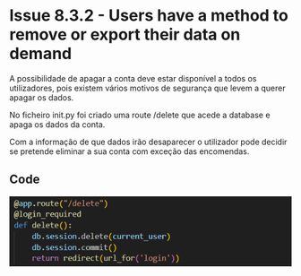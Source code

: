 # Issue 8.3.2 - Users have a method to remove or export their data on demand

A possibilidade de apagar a conta deve estar disponível a todos os utilizadores, pois existem vários motivos de segurança que levem a querer apagar os dados.

No ficheiro init.py foi criado uma route /delete que acede a database e apaga os dados da conta.

Com a informação de que dados irão desaparecer o utilizador pode decidir se pretende eliminar a sua conta com exceção das encomendas.

## Code

![Route](route.png)
